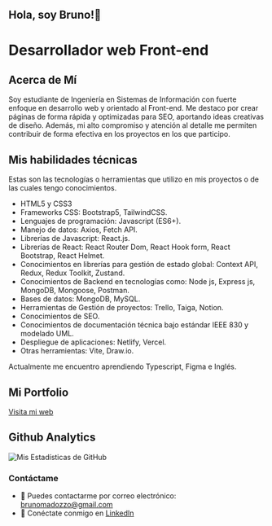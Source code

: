 ## Hola, soy Bruno!👋
# Desarrollador web Front-end

## Acerca de Mí
Soy estudiante de Ingeniería en Sistemas de Información con fuerte enfoque en desarrollo web y orientado al Front-end. Me destaco por crear páginas de forma rápida y optimizadas para SEO, aportando ideas creativas de diseño. Además, mi alto compromiso y atención al detalle me permiten contribuir de forma efectiva en los proyectos en los que participo.

## Mis habilidades técnicas

Estas son las tecnologías o herramientas que utilizo en mis proyectos o de las cuales tengo conocimientos.  

- HTML5 y CSS3
- Frameworks CSS: Bootstrap5, TailwindCSS.
- Lenguajes de programación: Javascript (ES6+).
- Manejo de datos: Axios, Fetch API.
- Librerías de Javascript: React.js.
- Librerías de React: React Router Dom, React Hook form, React Bootstrap, React Helmet.
- Conocimientos en librerías para gestión de estado global: Context API, Redux, Redux Toolkit, Zustand.
- Conocimientos de Backend en tecnologías como: Node js, Express js, MongoDB, Mongoose, Postman.
- Bases de datos: MongoDB, MySQL.
- Herramientas de Gestión de proyectos: Trello, Taiga, Notion.
- Conocimientos de SEO.
- Conocimientos de documentación técnica bajo estándar IEEE 830 y modelado UML.
- Despliegue de aplicaciones: Netlify, Vercel.
- Otras herramientas: Vite, Draw.io.

Actualmente me encuentro aprendiendo Typescript, Figma e Inglés.

## Mi Portfolio

<a href="https://brunomadozzo-portfolio.netlify.app" target="_blank">Visita mi web</a>

## Github Analytics
![Mis Estadísticas de GitHub](https://github-readme-stats-eight-theta.vercel.app/api?username=brunomry&show_icons=true&theme=blue&include_all_commits=true&count_private=true)

### Contáctame
- 📧 Puedes contactarme por correo electrónico: [brunomadozzo@gmail.com](mailto:brunomadozzo@gmail.com)
- 💼 Conéctate conmigo en [LinkedIn](https://www.linkedin.com/in/bruno-madozzo/)
